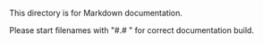 This directory is for Markdown documentation.

Please start filenames with "#.# " for correct documentation build.
